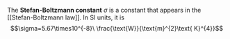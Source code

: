 The **Stefan-Boltzmann constant** $\sigma$ is a constant that appears in the [[Stefan-Boltzmann law]]. In SI units, it is
$$\sigma=5.67\times10^{-8}\ \frac{\text{W}}{\text{m}^{2}\text{ K}^{4}}$$
